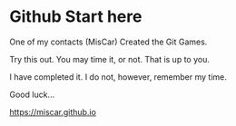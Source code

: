 # Github Start here

One of my contacts (MisCar) Created the Git Games.

Try this out. You may time it, or not. That is up to you.

I have completed it. I do not, however, remember my time.

Good luck...

<https://miscar.github.io>
